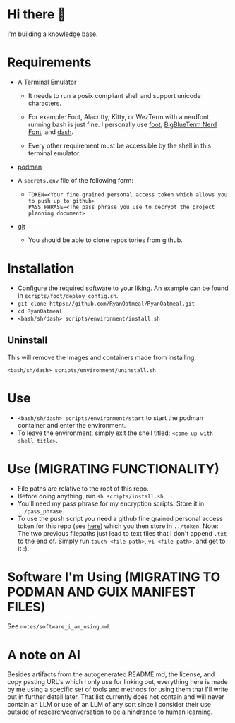 # Hi there 👋

I'm building a knowledge base.

# Requirements

- A Terminal Emulator
  
  + It needs to run a posix compliant shell and support unicode characters.

  + For example:  Foot, Alacritty, Kitty, or WezTerm with a nerdfont running 
    bash is just fine. I personally use 
    [foot](https://codeberg.org/dnkl/foot), 
    [BigBlueTerm Nerd Font](https://www.nerdfonts.com/font-downloads),
    and [dash](https://packages.debian.org/sid/dash).
  
  + Every other requirement must be accessible by the shell in this terminal 
    emulator.

- [podman](https://podman.io/)
  
- A `secrets.env` file of the following form:
  
  + ```
    TOKEN=<Your fine grained personal access token which allows you to push up to github>
    PASS_PHRASE=<The pass phrase you use to decrypt the project planning document>
    ```
- [git](https://git-scm.com/)
  
  + You should be able to clone repositories from github.

# Installation

- Configure the required software to your liking. An example can be found in 
  `scripts/foot/deploy_config.sh`.  
- `git clone https://github.com/RyanOatmeal/RyanOatmeal.git`
- `cd RyanOatmeal` 
- `<bash/sh/dash> scripts/environment/install.sh`

## Uninstall 

This will remove the images and containers made from installing:

`<bash/sh/dash> scripts/environment/uninstall.sh`


# Use 

- `<bash/sh/dash> scripts/environment/start` to start the podman container and enter the environment.
- To leave the environment, simply exit the shell titled: `<come up with shell title>`.

# Use (MIGRATING FUNCTIONALITY)

- File paths are relative to the root of this repo.
- Before doing anything, run `sh scripts/install.sh`.
- You'll need my pass phrase for my encryption scripts. Store it in `../pass_phrase`. 
- To use the push script you need a github fine grained personal access token for this repo
  (see [here](https://docs.github.com/en/authentication/keeping-your-account-and-data-secure/managing-your-personal-access-tokens))
  which you then store in `../token`. 
Note: The two previous filepaths just lead to text files that I don't append `.txt` to the end of. 
      Simply run `touch <file path>`, `vi <file path>`, and get to it :). 

# Software I'm Using (MIGRATING TO PODMAN AND GUIX MANIFEST FILES)

See `notes/software_i_am_using.md`.

# A note on AI

Besides artifacts from the autogenerated README.md, the license, and copy 
pasting URL's which I only use for linking out, everything here is made by me 
using a specific set of tools and methods for using them that I'll write out in 
further detail later. That list currently does not contain and will never 
contain an LLM or use of an LLM of any sort since I consider their use
outside of research/conversation to be a hindrance to human learning.
